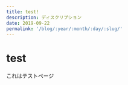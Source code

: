 ```yaml
---
title: test!
description: ディスクリプション
date: 2019-09-22
permalink: '/blog/:year/:month/:day/:slug/'
---
```


# test

これはテストページ